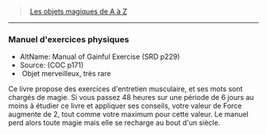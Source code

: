 ﻿---
!MagicItem
Type: Objet merveilleux
Rarity: très rare
Id: magicitems_az_hd.md#manuel-dexercices-physiques
ParentLink: magicitems_az_hd.md#les-objets-magiques-de-a-à-z
Name: Manuel d'exercices physiques
ParentName: Les objets magiques de A à Z
NameLevel: 3
AltName: Manual of Gainful Exercise (SRD p229)
Source: (COC p171)
Attributes:
  Name: Manuel d'exercices physiques
  Markdown: >+
    ### <!--Name-->Manuel d'exercices physiques<!--/Name-->


    - AltName: <!--AltName-->Manual of Gainful Exercise (SRD p229)<!--/AltName-->

    - Source: <!--Source-->(COC p171)<!--/Source-->

    -  <!--Type-->Objet merveilleux<!--/Type-->, <!--Rarity-->très rare<!--/Rarity-->


    Ce livre propose des exercices d'entretien musculaire, et ses mots sont chargés de magie. Si vous passez 48 heures sur une période de 6 jours au moins à étudier ce livre et appliquer ses conseils, votre valeur de Force augmente de 2, tout comme votre maximum pour cette valeur. Le manuel perd alors toute magie mais elle se recharge au bout d'un siècle.

  AltName: Manual of Gainful Exercise (SRD p229)
  Source: (COC p171)
  Type: Objet merveilleux
  Rarity: très rare
AttributesDictionary: >+
  Name: Manuel d'exercices physiques

  Markdown: >+

    ### <!--Name-->Manuel d'exercices physiques<!--/Name-->





    - AltName: <!--AltName-->Manual of Gainful Exercise (SRD p229)<!--/AltName-->



    - Source: <!--Source-->(COC p171)<!--/Source-->



    -  <!--Type-->Objet merveilleux<!--/Type-->, <!--Rarity-->très rare<!--/Rarity-->





    Ce livre propose des exercices d'entretien musculaire, et ses mots sont chargés de magie. Si vous passez 48 heures sur une période de 6 jours au moins à étudier ce livre et appliquer ses conseils, votre valeur de Force augmente de 2, tout comme votre maximum pour cette valeur. Le manuel perd alors toute magie mais elle se recharge au bout d'un siècle.



  AltName: Manual of Gainful Exercise (SRD p229)

  Source: (COC p171)

  Type: Objet merveilleux

  Rarity: très rare

---
> [Les objets magiques de A à Z](hd_magicitems_az_les_objets_magiques_de_a_a_z.md)

---

### Manuel d'exercices physiques

- AltName: Manual of Gainful Exercise (SRD p229)
- Source: (COC p171)
-  Objet merveilleux, très rare

Ce livre propose des exercices d'entretien musculaire, et ses mots sont chargés de magie. Si vous passez 48 heures sur une période de 6 jours au moins à étudier ce livre et appliquer ses conseils, votre valeur de Force augmente de 2, tout comme votre maximum pour cette valeur. Le manuel perd alors toute magie mais elle se recharge au bout d'un siècle.

